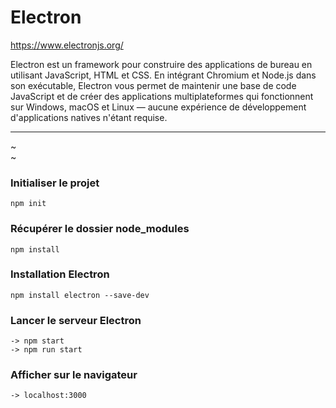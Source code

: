 # Electron

https://www.electronjs.org/  

Electron est un framework pour construire des applications de bureau en utilisant JavaScript, HTML et CSS. En intégrant Chromium et Node.js dans son exécutable, Electron vous permet de maintenir une base de code JavaScript et de créer des applications multiplateformes qui fonctionnent sur Windows, macOS et Linux — aucune expérience de développement d'applications natives n'étant requise.

---

~  
~  

### Initialiser le projet
`npm init`  

### Récupérer le dossier node_modules
`npm install` 

### Installation Electron
`npm install electron --save-dev`

### Lancer le serveur Electron
 `-> npm start`  
`-> npm run start`

### Afficher sur le navigateur
 `-> localhost:3000`  
